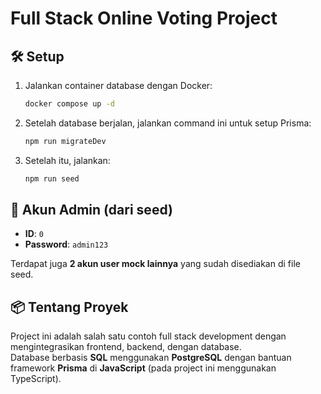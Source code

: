 # Full Stack Online Voting Project

## 🛠️ Setup

1. Jalankan container database dengan Docker:
   ```bash
   docker compose up -d
   ```
2. Setelah database berjalan, jalankan command ini untuk setup Prisma:
   ```bash
   npm run migrateDev
   ```

2. Setelah itu, jalankan:
   ```bash
   npm run seed
   ```

## 👤 Akun Admin (dari seed)

- **ID**: `0`  
- **Password**: `admin123`

Terdapat juga **2 akun user mock lainnya** yang sudah disediakan di file seed.

## 📦 Tentang Proyek

Project ini adalah salah satu contoh full stack development dengan mengintegrasikan frontend, backend, dengan database.  
Database berbasis **SQL** menggunakan **PostgreSQL** dengan bantuan framework **Prisma** di **JavaScript** (pada project ini menggunakan TypeScript).
